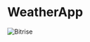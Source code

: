 # WeatherApp
![Bitrise](https://app.bitrise.io/app/cd6b3db7fcd8c978/status.svg?token=SXDZsAEr0N73toyS7gbz9g)
